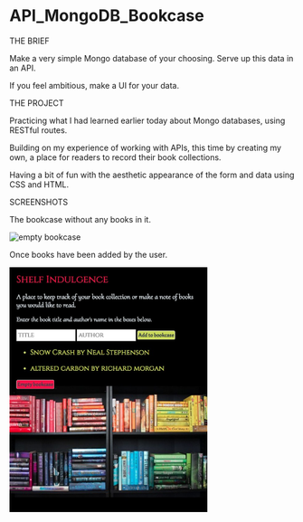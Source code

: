 # API_MongoDB_Bookcase

THE BRIEF

Make a very simple Mongo database of your choosing. Serve up this data in an API.

If you feel ambitious, make a UI for your data.

THE PROJECT

Practicing what I had learned earlier today about Mongo databases, using RESTful routes.

Building on my experience of working with APIs, this time by creating my own, a place for readers to record their book collections.

Having a bit of fun with the aesthetic appearance of the form and data using CSS and HTML.

SCREENSHOTS

The bookcase without any books in it.

<img src="https://github.com/reidch/API_MongoDB_Bookcase/screenshots/bookcase_empty.png" alt="empty bookcase" width="350" />

Once books have been added by the user.

<img src="https://github.com/reidch/API_MongoDB_Bookcase/blob/master/Screenshots/bookcase_with_books.png" alt="bookcase with books" width="350" />
